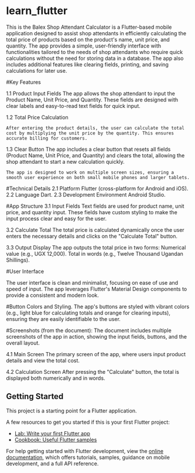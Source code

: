 # learn_flutter

  This is the Balex Shop Attendant Calculator is a Flutter-based mobile application designed to assist shop attendants in efficiently calculating the total price of products based on the product's name, unit price, and quantity.
  The app provides a simple, user-friendly interface with functionalities tailored to the needs of shop attendants who require quick calculations without the need for storing data in a database. The app also includes additional features like clearing fields, printing, and saving calculations for later use.

#Key Features

1.1 Product Input Fields
    The app allows the shop attendant to input the Product Name, Unit Price, and Quantity. These fields are designed with clear labels and easy-to-read text fields for quick input.

1.2 Total Price Calculation

    After entering the product details, the user can calculate the total cost by multiplying the unit price by the quantity. This ensures accurate billing for customers.

1.3 Clear Button
    The app includes a clear button that resets all fields (Product Name, Unit Price, and Quantity) and clears the total, allowing the shop attendant to start a new calculation quickly.

    The app is designed to work on multiple screen sizes, ensuring a smooth user experience on both small mobile phones and larger tablets.

#Technical Details
2.1 Platform
  Flutter (cross-platform for Android and iOS).
2.2 Language
    Dart.
2.3 Development Environment
    Android Studio.

#App Structure
3.1 Input Fields
  Text fields are used for product name, unit price, and quantity input. These fields have custom styling to make the input process clear and easy for the user.

3.2 Calculate Total
    The total price is calculated dynamically once the user enters the necessary details and clicks on the "Calculate Total" button.

3.3 Output Display
  The app outputs the total price in two forms:
  Numerical value (e.g., UGX 12,000).
  Total in words (e.g., Twelve Thousand Ugandan Shillings).

#User Interface

  The user interface is clean and minimalist, focusing on ease of use and speed of input. The app leverages Flutter's Material Design components to provide a consistent and modern look.

#Button Colors and Styling.
  The app's buttons are styled with vibrant colors (e.g., light blue for calculating totals and orange for clearing inputs), ensuring they are easily identifiable to the user.

#Screenshots (from the document):
  The document includes multiple screenshots of the app in action, showing the input fields, buttons, and the overall layout.

4.1 Main Screen
  The primary screen of the app, where users input product details and view the total cost.
  
4.2 Calculation Screen
  After pressing the "Calculate" button, the total is displayed both numerically and in words.

## Getting Started

This project is a starting point for a Flutter application.

A few resources to get you started if this is your first Flutter project:

- [Lab: Write your first Flutter app](https://docs.flutter.dev/get-started/codelab)
- [Cookbook: Useful Flutter samples](https://docs.flutter.dev/cookbook)

For help getting started with Flutter development, view the
[online documentation](https://docs.flutter.dev/), which offers tutorials,
samples, guidance on mobile development, and a full API reference.
